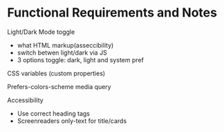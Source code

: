 # Functional Requirements and Notes

Light/Dark Mode toggle
- what HTML markup(asseccibility)
- switch betwen light/dark via JS
- 3 options toggle: dark, light and system pref

CSS variables (custom properties)

Prefers-colors-scheme media query

Accessibility
- Use correct heading tags
- Screenreaders only-text for title/cards